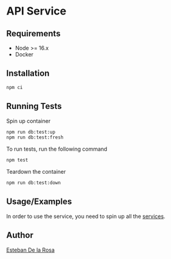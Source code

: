 # API Service


## Requirements

- Node >= 16.x
- Docker

## Installation

```bash
npm ci
```

## Running Tests

Spin up container

```bash
npm run db:test:up
npm run db:test:fresh
```

To run tests, run the following command

```bash
npm test
```

Teardown the container

```bash
npm run db:test:down
```

## Usage/Examples

In order to use the service, you need to spin up all the [services](../README.md).

## Author

[Esteban De la Rosa](https://www.github.com/gabbanaesteban)

